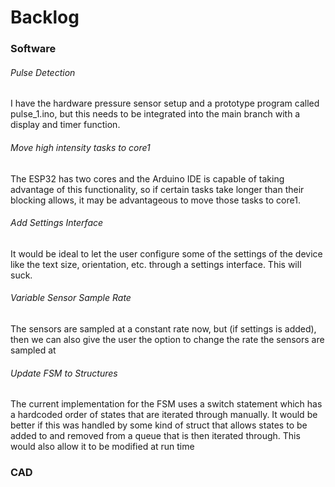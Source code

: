 # Backlog
### Software
###### Pulse Detection
I have the hardware pressure sensor setup and a prototype program called pulse_1.ino, but 
this needs to be integrated into the main branch with a display and timer function. 
###### Move high intensity tasks to core1
The ESP32 has two cores and the Arduino IDE is capable of taking advantage of this functionality,
so if certain tasks take longer than their blocking allows, it may be advantageous to move
those tasks to core1. 
###### Add Settings Interface
It would be ideal to let the user configure some of the settings of the device like the 
text size, orientation, etc. through a settings interface. This will suck. 
###### Variable Sensor Sample Rate
The sensors are sampled at a constant rate now, but (if settings is added), then we can
also give the user the option to change the rate the sensors are sampled at 
###### Update FSM to Structures
The current implementation for the FSM uses a switch statement which has a hardcoded order
of states that are iterated through manually. It would be better if this was handled by some 
kind of struct that allows states to be added to and removed from a queue that is then iterated 
through. This would also allow it to be modified at run time
### CAD
